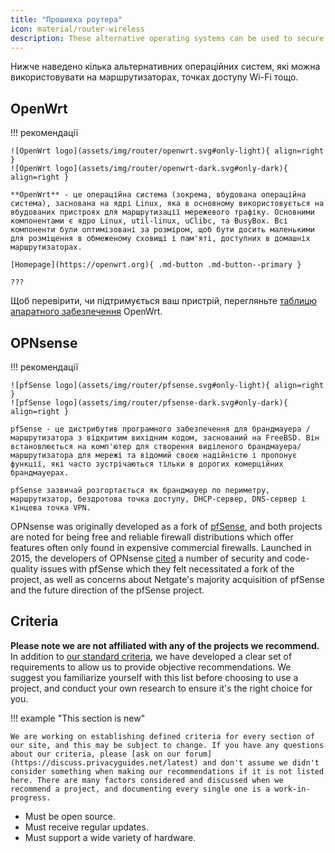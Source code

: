 ```yaml
---
title: "Прошивка роутера"
icon: material/router-wireless
description: These alternative operating systems can be used to secure your router or Wi-Fi access point.
---
```


Нижче наведено кілька альтернативних операційних систем, які можна використовувати на маршрутизаторах, точках доступу Wi-Fi тощо.

## OpenWrt

!!! рекомендації

    ![OpenWrt logo](assets/img/router/openwrt.svg#only-light){ align=right }
    ![OpenWrt logo](assets/img/router/openwrt-dark.svg#only-dark){ align=right }
    
    **OpenWrt** - це операційна система (зокрема, вбудована операційна система), заснована на ядрі Linux, яка в основному використовується на вбудованих пристроях для маршрутизації мережевого трафіку. Основними компонентами є ядро Linux, util-linux, uClibc, та BusyBox. Всі компоненти були оптимізовані за розміром, щоб бути досить маленькими для розміщення в обмеженому сховищі і пам'яті, доступних в домашніх маршрутизаторах.
    
    [Homepage](https://openwrt.org){ .md-button .md-button--primary }
    
    ???

Щоб перевірити, чи підтримується ваш пристрій, перегляньте [таблицю апаратного забезпечення](https://openwrt.org/toh/start) OpenWrt.

## OPNsense

!!! рекомендації

    ![pfSense logo](assets/img/router/pfsense.svg#only-light){ align=right }
    ![pfSense logo](assets/img/router/pfsense-dark.svg#only-dark){ align=right }
    
    pfSense - це дистрибутив програмного забезпечення для брандмауера / маршрутизатора з відкритим вихідним кодом, заснований на FreeBSD. Він встановлюється на комп'ютер для створення виділеного брандмауера/маршрутизатора для мережі та відомий своєю надійністю і пропонує функції, які часто зустрічаються тільки в дорогих комерційних брандмауерах.
    
    pfSense зазвичай розгортається як брандмауер по периметру, маршрутизатор, бездротова точка доступу, DHCP-сервер, DNS-сервер і кінцева точка VPN.

OPNsense was originally developed as a fork of [pfSense](https://en.wikipedia.org/wiki/PfSense), and both projects are noted for being free and reliable firewall distributions which offer features often only found in expensive commercial firewalls. Launched in 2015, the developers of OPNsense [cited](https://docs.opnsense.org/history/thefork.html) a number of security and code-quality issues with pfSense which they felt necessitated a fork of the project, as well as concerns about Netgate's majority acquisition of pfSense and the future direction of the pfSense project.

## Criteria

**Please note we are not affiliated with any of the projects we recommend.** In addition to [our standard criteria](about/criteria.md), we have developed a clear set of requirements to allow us to provide objective recommendations. We suggest you familiarize yourself with this list before choosing to use a project, and conduct your own research to ensure it's the right choice for you.

!!! example "This section is new"

    We are working on establishing defined criteria for every section of our site, and this may be subject to change. If you have any questions about our criteria, please [ask on our forum](https://discuss.privacyguides.net/latest) and don't assume we didn't consider something when making our recommendations if it is not listed here. There are many factors considered and discussed when we recommend a project, and documenting every single one is a work-in-progress.

- Must be open source.
- Must receive regular updates.
- Must support a wide variety of hardware.
